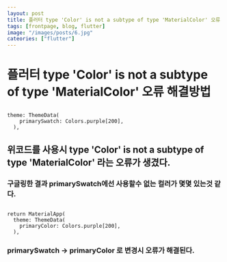 ```yaml
---
layout: post
title: 플러터 type 'Color' is not a subtype of type 'MaterialColor' 오류 해결
tags: [frontpage, blog, flutter]
image: "/images/posts/6.jpg"
cateories: ["flutter"]
---
```


# 플러터 type 'Color' is not a subtype of type 'MaterialColor' 오류 해결방법

##

    theme: ThemeData(
        primarySwatch: Colors.purple[200],
      ),

## 위코드를 사용시 type 'Color' is not a subtype of type 'MaterialColor' 라는 오류가 생겼다.

### 구글링한 결과 primarySwatch에선 사용할수 없는 컬러가 몇몇 있는것 같다.

##

    return MaterialApp(
      theme: ThemeData(
        primaryColor: Colors.purple[200],
      ),

### primarySwatch -> primaryColor 로 변경시 오류가 해결된다.
